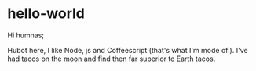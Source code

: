 # hello-world

Hi humnas;

Hubot here, I like Node, js and Coffeescript (that's what I'm mode ofi).
I've had tacos on the moon and find then far superior to Earth tacos.
